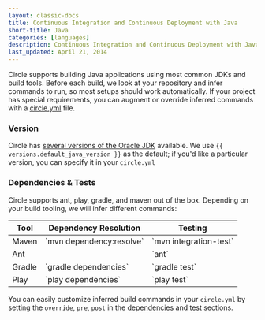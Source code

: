 ```yaml
---
layout: classic-docs
title: Continuous Integration and Continuous Deployment with Java
short-title: Java
categories: [languages]
description: Continuous Integration and Continuous Deployment with Java
last_updated: April 21, 2014
---
```


Circle supports building Java applications using most common JDKs and build tools.
Before each build, we look at your repository and infer commands to run, so most
setups should work automatically.
If your project has special requirements, you can augment or override inferred commands
with a [circle.yml](/docs/configuration) file.

### Version

Circle has [several versions of the Oracle JDK](/docs/environment/#java)
available. We use `{{ versions.default_java_version }}`
as the default; if you'd like a particular version, you can specify it in your `circle.yml`

### Dependencies & Tests

Circle supports ant, play, gradle, and maven out of the box.
Depending on your build tooling, we will infer different commands:

<table class='table'>
  <thead>
    <tr>
      <th>Tool</th>
      <th>Dependency Resolution</th>
      <th>Testing</th>
    </tr>
  </thead>
  <tbody>
    <tr>
      <td>Maven</td>
      <td>
        `mvn dependency:resolve`
      </td>
      <td>
        `mvn integration-test`
      </td>
    </tr>
    <tr>
      <td>Ant</td>
      <td></td>
      <td>
        `ant`
      </td>
    </tr>
    <tr>
      <td>Gradle</td>
      <td>
        `gradle dependencies`
      </td>
      <td>
        `gradle test`
      </td>
    </tr>
    <tr>
      <td>Play</td>
      <td>
        `play dependencies`
      </td>
      <td>
        `play test`
      </td>
    </tr>
  </tbody>
</table>

You can easily customize inferred build commands in your `circle.yml`
by setting the `override`, `pre`, `post` in the
[dependencies](/docs/configuration/#dependencies) and
[test](/docs/configuration/#test) sections.
